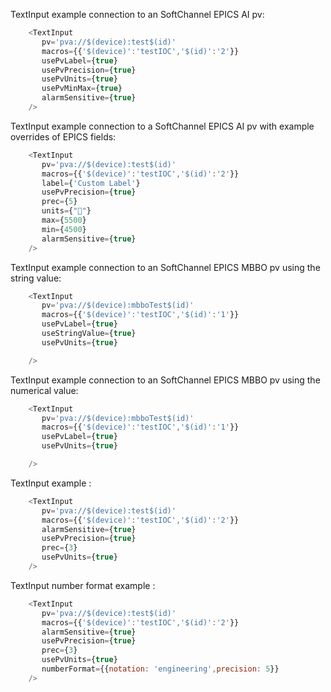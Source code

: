 
TextInput example connection to an SoftChannel EPICS AI pv:

```js
    <TextInput  
       pv='pva://$(device):test$(id)'
       macros={{'$(device)':'testIOC','$(id)':'2'}}
       usePvLabel={true}
       usePvPrecision={true}
       usePvUnits={true}
       usePvMinMax={true}
       alarmSensitive={true}
    />
```
TextInput example connection to a SoftChannel EPICS AI pv with example overrides of EPICS fields:

```js
    <TextInput  
       pv='pva://$(device):test$(id)'
       macros={{'$(device)':'testIOC','$(id)':'2'}}
       label={'Custom Label'}
       usePvPrecision={true}
       prec={5}
       units={"🍕"}
       max={5500}
       min={4500}
       alarmSensitive={true}
    />
```

TextInput example connection to an SoftChannel EPICS MBBO pv using the string value:

```js
    <TextInput  
       pv='pva://$(device):mbboTest$(id)'
       macros={{'$(device)':'testIOC','$(id)':'1'}}
       usePvLabel={true}
       useStringValue={true}
       usePvUnits={true}

    />


```
TextInput example connection to an SoftChannel EPICS MBBO pv using the numerical value:

```js
    <TextInput  
       pv='pva://$(device):mbboTest$(id)'
       macros={{'$(device)':'testIOC','$(id)':'1'}}
       usePvLabel={true}
       usePvUnits={true}

    />


```

TextInput example :

```js
    <TextInput  
       pv='pva://$(device):test$(id)'
       macros={{'$(device)':'testIOC','$(id)':'2'}}
       alarmSensitive={true}
       usePvPrecision={true}
       prec={3}
       usePvUnits={true}
    />
```

TextInput number format example :

```js
    <TextInput  
       pv='pva://$(device):test$(id)'
       macros={{'$(device)':'testIOC','$(id)':'2'}}
       alarmSensitive={true}
       usePvPrecision={true}
       prec={3}
       usePvUnits={true}
       numberFormat={{notation: 'engineering',precision: 5}}
    />
```

